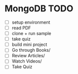 # MongoDB TODO
- [ ] setup environment
- [ ] read PDF
- [ ] clone + run sample
- [ ] take quiz
- [ ] build mini project
- [ ] Go through Books/
- [ ] Review Articles/
- [ ] Watch Videos/
- [ ] Take Quiz
